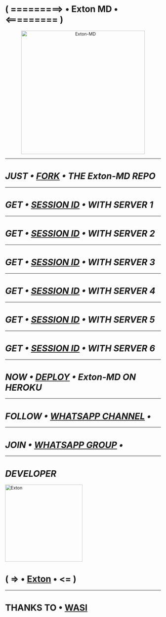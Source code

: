 # ( =========> • Exton MD • <========= )

<p align="center">
  <a href="https://github.com/D4X-UMAR">
    <img alt="Exton-MD" height="400" src="https://i.postimg.cc/1XQq5DzP/pictures-white949544-GOjsnnsnznznzbzbbzbz7777-ExtonLD-PIC.png">
  </a>
</p>

***

# *_JUST • [FORK](https://dashboard.heroku.com/new?template=https://github.com/Extontony/Exton-MD/fork) • THE Exton-MD REPO_*

***

# *_GET • [SESSION ID](https://gold-md-server-1-ac249c5a71fb.herokuapp.com) • WITH SERVER 1_*

 ***

# *_GET • [SESSION ID](https://gold-md-server-2-7913a772d360.herokuapp.com) • WITH SERVER 2_*

***

# *_GET • [SESSION ID](https://gold-md-server-3-fda056d35afd.herokuapp.com) • WITH SERVER 3_*

***

# *_GET • [SESSION ID](https://gold-md-server-4-b864b9341803.herokuapp.com) • WITH SERVER 4_*

***

# *_GET • [SESSION ID](https://gold-md-server-5-27f7d00b74e1.herokuapp.com) • WITH SERVER 5_*

***

# *_GET • [SESSION ID](https://Gold-md-made-by-umar-c751c8dfbb3e.herokuapp.com) • WITH SERVER 6_*

***

# *_NOW • [DEPLOY](https://dashboard.heroku.com/new?button-url=https://github.com/D4X-UMAR/Exton-MD&template=https://github.com/D4X-UMAR/GOLD-MD) • Exton-MD ON HEROKU_*

***

# *_FOLLOW • [WHATSAPP CHANNEL](https://whatsapp.com/channel/0029VaVCDGH0G0XbD73uZ42W) •_*

***

# *_JOIN • [WHATSAPP GROUP](https://whatsapp.com/channel/0029VaVCDGH0G0XbD73uZ42W) •_*

***

# *_DEVELOPER_*
<a href="https://github.com/Extontony"><img src="https://i.ibb.co/wspzc9t/IMG-20240328-WA0000.jpg" width="250" height="250" alt="Exton"/></a>
# ( => • [Exton](https://wa.me/263781206152) • <= )

***

# THANKS TO • [WASI](https://github.com/Extontony) 
